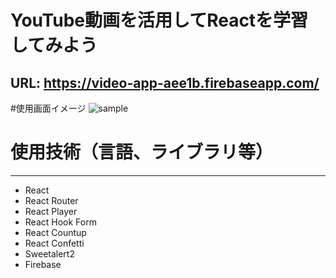 # YouTube動画を活用してReactを学習してみよう

## URL: https://video-app-aee1b.firebaseapp.com/

#使用画面イメージ
![sample](https://user-images.githubusercontent.com/61864641/102328402-5fe94980-3fca-11eb-8d64-86e2c3de3eab.gif)


# 使用技術（言語、ライブラリ等）

***

* React
* React Router
* React Player
* React Hook Form
* React Countup
* React Confetti
* Sweetalert2
* Firebase




